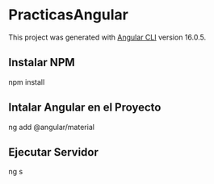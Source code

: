 # PracticasAngular

This project was generated with [Angular CLI](https://github.com/angular/angular-cli) version 16.0.5.

## Instalar NPM

npm install

## Intalar Angular en el Proyecto

ng add @angular/material

## Ejecutar Servidor

ng s
